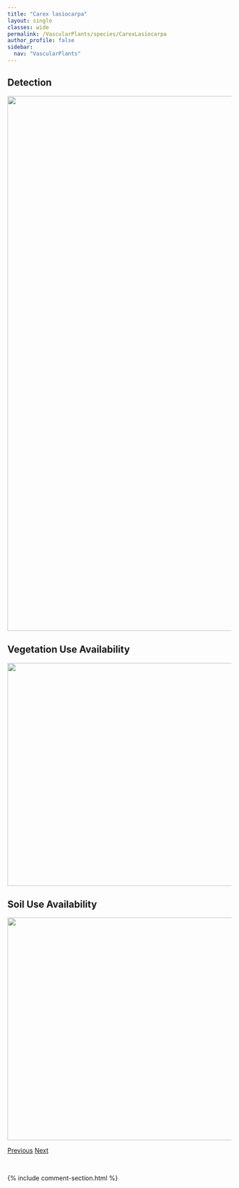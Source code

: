 ```yaml
---
title: "Carex lasiocarpa"
layout: single
classes: wide
permalink: /VascularPlants/species/CarexLasiocarpa
author_profile: false
sidebar:
  nav: "VascularPlants"
---
```


<h2>Detection</h2>

<a href="https://drive.google.com/uc?export=view&id=1iV9hf5ns_01fmitNkZq-0ECIRyqWgdtr">
<img src="https://drive.google.com/uc?export=view&id=1iV9hf5ns_01fmitNkZq-0ECIRyqWgdtr" height = "1200" width = "800">
</a>


<h2>Vegetation Use Availability</h2>

<a href="https://drive.google.com/uc?export=view&id=1uf6kY2yih9BDJ9kVe5CPQT_xLHV3hOMl">
<img src="https://drive.google.com/uc?export=view&id=1uf6kY2yih9BDJ9kVe5CPQT_xLHV3hOMl" height = "500" width = "1000">
</a>


<h2>Soil Use Availability</h2>

<a href="https://drive.google.com/uc?export=view&id=1pynVO_cHLT97-1TwSU8FGyofl8VHrB2r">
<img src="https://drive.google.com/uc?export=view&id=1pynVO_cHLT97-1TwSU8FGyofl8VHrB2r" height = "500" width = "1000">
</a>


<a href="/DevelopmentWebsite/VascularPlants/species/CarexLacustris" class="pagination--pager" title="Carex lacustris">Previous</a> <a href="/DevelopmentWebsite/VascularPlants/species/CarexLeptalea" class="pagination--pager" title="Carex leptalea">Next</a>

<p>&nbsp;</p>

{% include comment-section.html %}
